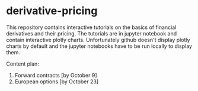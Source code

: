 # derivative-pricing

This repository contains interactive tutorials on the basics of financial derivatives and their pricing. The tutorials are in jupyter notebook and contain interactive plotly charts. Unfortunately github doesn't display plotly charts by default and the jupyter notebooks have to be run locally to display them.


Content plan:
  1. Forward contracts [by October 9]
  2. European options [by October 23]
